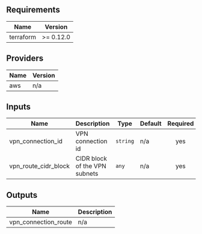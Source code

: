 ## Requirements

| Name | Version |
|------|---------|
| terraform | >= 0.12.0 |

## Providers

| Name | Version |
|------|---------|
| aws | n/a |

## Inputs

| Name | Description | Type | Default | Required |
|------|-------------|------|---------|:--------:|
| vpn\_connection\_id | VPN connection id | `string` | n/a | yes |
| vpn\_route\_cidr\_block | CIDR block of the VPN subnets | `any` | n/a | yes |

## Outputs

| Name | Description |
|------|-------------|
| vpn\_connection\_route | n/a |